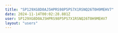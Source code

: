 ```yaml
---
title: "SP129XG8D0AJ5HPRS98P5PS7X1RSNQ26T0H9MEHV7"
date: 2024-11-14T00:02:28.881Z
user: SP129XG8D0AJ5HPRS98P5PS7X1RSNQ26T0H9MEHV7
layout: "users"
---
```

    